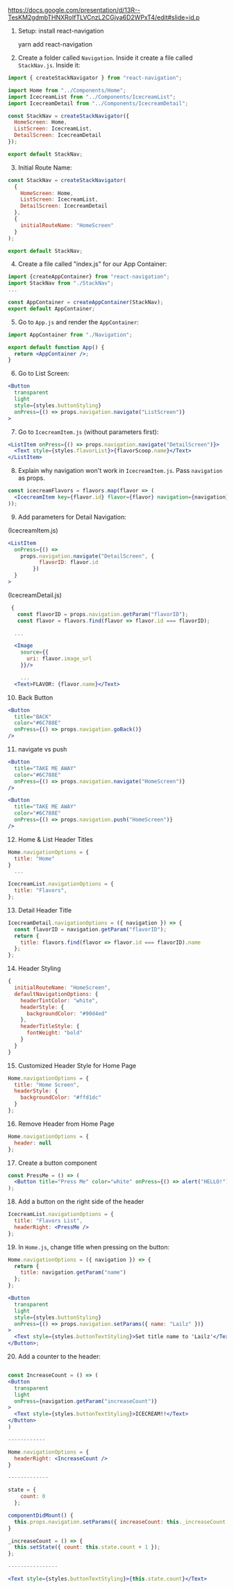 https://docs.google.com/presentation/d/13R--TesKM2gdmbTHNXRoIfTLVCnzL2CGjya6D2WPxT4/edit#slide=id.p

1.  Setup: install react-navigation

    yarn add react-navigation

2.  Create a folder called `Navigation`. Inside it create a file called `StackNav.js`. Inside it:

```javascript
import { createStackNavigator } from "react-navigation";

import Home from "../Components/Home";
import IcecreamList from "../Components/IcecreamList";
import IcecreamDetail from "../Components/IcecreamDetail";

const StackNav = createStackNavigator({
  HomeScreen: Home,
  ListScreen: IcecreamList,
  DetailScreen: IcecreamDetail
});

export default StackNav;
```

3.  Initial Route Name:

```javascript
const StackNav = createStackNavigator(
  {
    HomeScreen: Home,
    ListScreen: IcecreamList,
    DetailScreen: IcecreamDetail
  },
  {
    initialRouteName: "HomeScreen"
  }
);

export default StackNav;
```

4. Create a file called "index.js" for our App Container:

```javascript
import {createAppContainer} from "react-navigation";
import StackNav from "./StackNav";
...

const AppContainer = createAppContainer(StackNav);
export default AppContainer;

```

5. Go to `App.js` and render the `AppContainer`:

```jsx
import AppContainer from "./Navigation";

export default function App() {
  return <AppContainer />;
}
```

6.  Go to List Screen:

```jsx
<Button
  transparent
  light
  style={styles.buttonStyling}
  onPress={() => props.navigation.navigate("ListScreen")}
>
```

7.  Go to `IcecreamItem.js` (without parameters first):

```jsx
<ListItem onPress={() => props.navigation.navigate("DetailScreen")}>
  <Text style={styles.flavorList}>{flavorScoop.name}</Text>
</ListItem>
```

8. Explain why navigation won't work in `IcecreamItem.js`. Pass `navigation` as props.

```jsx
const icecreamFlavors = flavors.map(flavor => (
  <IcecreamItem key={flavor.id} flavor={flavor} navigation={navigation} />
));
```

9.  Add parameters for Detail Navigation:

(IcecreamItem.js)

```jsx
<ListItem
  onPress={() =>
    props.navigation.navigate("DetailScreen", {
          flavorID: flavor.id
        })
  }
>
```

(IcecreamDetail.js)

```jsx
 {
   const flavorID = props.navigation.getParam("flavorID");
   const flavor = flavors.find(flavor => flavor.id === flavorID);

  ...

  <Image
    source={{
      uri: flavor.image_url
    }}/>

    ...
  <Text>FLAVOR: {flavor.name}</Text>
```

10. Back Button

```jsx
<Button
  title="BACK"
  color="#6C788E"
  onPress={() => props.navigation.goBack()}
/>
```

11. navigate vs push

```jsx
<Button
  title="TAKE ME AWAY"
  color="#6C788E"
  onPress={() => props.navigation.navigate("HomeScreen")}
/>

<Button
  title="TAKE ME AWAY"
  color="#6C788E"
  onPress={() => props.navigation.push("HomeScreen")}
/>
```

12. Home & List Header Titles

```jsx
Home.navigationOptions = {
  title: "Home"
}
  ...

IcecreamList.navigationOptions = {
  title: "Flavors",
};
```

13. Detail Header Title

```jsx
IcecreamDetail.navigationOptions = ({ navigation }) => {
  const flavorID = navigation.getParam("flavorID");
  return {
    title: flavors.find(flavor => flavor.id === flavorID).name
  };
};
```

14. Header Styling

```javascript
{
  initialRouteName: "HomeScreen",
  defaultNavigationOptions: {
    headerTintColor: "white",
    headerStyle: {
      backgroundColor: "#90d4ed"
    },
    headerTitleStyle: {
      fontWeight: "bold"
    }
  }
}
```

15. Customized Header Style for Home Page

```javascript
Home.navigationOptions = {
  title: "Home Screen",
  headerStyle: {
    backgroundColor: "#ffd1dc"
  }
};
```

16. Remove Header from Home Page

```javascript
Home.navigationOptions = {
  header: null
};
```

17. Create a button component

```jsx
const PressMe = () => (
  <Button title="Press Me" color="white" onPress={() => alert("HELLO!")} />
);
```

18. Add a button on the right side of the header

```jsx
IcecreamList.navigationOptions = {
  title: "Flavors List",
  headerRight: <PressMe />
};
```

19. In `Home.js`, change title when pressing on the button:

```jsx
Home.navigationOptions = ({ navigation }) => {
  return {
    title: navigation.getParam("name")
  };
};

<Button
  transparent
  light
  style={styles.buttonStyling}
  onPress={() => props.navigation.setParams({ name: "Lailz" })}
>
  <Text style={styles.buttonTextStyling}>Set title name to 'Lailz'</Text>
</Button>;
```

20. Add a counter to the header:

```jsx

const IncreaseCount = () => (
<Button
  transparent
  light
  onPress={navigation.getParam("increaseCount")}
>
  <Text style={styles.buttonTextStyling}>ICECREAM!!</Text>
</Button>
)

------------

Home.navigationOptions = {
  headerRight: <IncreaseCount />
}

-------------

state = {
    count: 0
  };

componentDidMount() {
  this.props.navigation.setParams({ increaseCount: this._increaseCount });
}

_increaseCount = () => {
  this.setState({ count: this.state.count + 1 });
};

----------------

<Text style={styles.buttonTextStyling}>{this.state.count}</Text>
```
